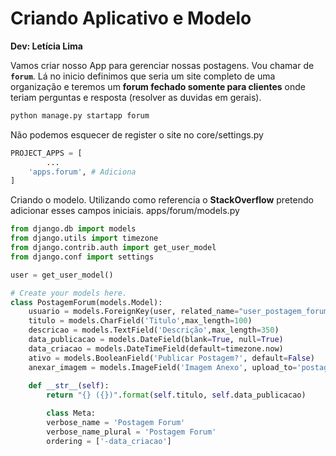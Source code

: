 # **Criando Aplicativo e Modelo**

**Dev: Letícia Lima** 
    
Vamos criar nosso App para gerenciar nossas postagens. Vou chamar de **`forum`**. Lá no inicio definimos que seria um site completo de uma organização e teremos um **forum fechado somente para clientes** onde teriam perguntas e resposta (resolver as duvidas em gerais).

```python
python manage.py startapp forum
```

Não podemos esquecer de register o site no core/settings.py

```python
PROJECT_APPS = [
        ...
    'apps.forum', # Adiciona
]
```

Criando o modelo. Utilizando como referencia o **StackOverflow** pretendo adicionar esses campos iniciais.
apps/forum/models.py

```python
from django.db import models
from django.utils import timezone
from django.contrib.auth import get_user_model
from django.conf import settings

user = get_user_model()

# Create your models here.
class PostagemForum(models.Model):
    usuario = models.ForeignKey(user, related_name="user_postagem_forum", on_delete=models.CASCADE)  
    titulo = models.CharField('Titulo',max_length=100)
    descricao = models.TextField('Descrição',max_length=350) 
    data_publicacao = models.DateField(blank=True, null=True)
    data_criacao = models.DateTimeField(default=timezone.now)
    ativo = models.BooleanField('Publicar Postagem?', default=False)
    anexar_imagem = models.ImageField('Imagem Anexo', upload_to='postagem-forum/', blank=True, null=True)
    
    def __str__(self):
        return "{} ({})".format(self.titulo, self.data_publicacao)

        class Meta:
        verbose_name = 'Postagem Forum'
        verbose_name_plural = 'Postagem Forum'
        ordering = ['-data_criacao']
```